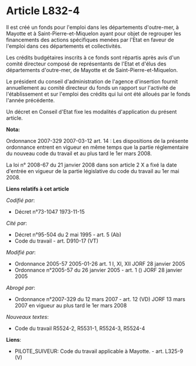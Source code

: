 # Article L832-4

Il est créé un fonds pour l'emploi dans les départements d'outre-mer, à Mayotte et à Saint-Pierre-et-Miquelon ayant pour
objet de regrouper les financements des actions spécifiques menées par l'Etat en faveur de l'emploi dans ces départements et
collectivités.

Les crédits budgétaires inscrits à ce fonds sont répartis après avis d'un comité directeur composé de représentants de l'Etat
et d'élus des départements d'outre-mer, de Mayotte et de Saint-Pierre-et-Miquelon.

Le président du conseil d'administration de l'agence d'insertion fournit annuellement au comité directeur du fonds un rapport
sur l'activité de l'établissement et sur l'emploi des crédits qui lui ont été alloués par le fonds l'année précédente.

Un décret en Conseil d'Etat fixe les modalités d'application du présent article.

**Nota:**

Ordonnance 2007-329 2007-03-12 art. 14 : Les dispositions de la présente ordonnance entrent en vigueur en même temps que la
partie réglementaire du nouveau code du travail et au plus tard le 1er mars 2008.

La loi n° 2008-67 du 21 janvier 2008 dans son article 2 X a fixé la date d'entrée en vigueur de la partie législative du code
du travail au 1er mai 2008.

**Liens relatifs à cet article**

_Codifié par_:

  - Décret n°73-1047 1973-11-15

_Cité par_:

  - Décret n°95-504 du 2 mai 1995 - art. 5 (Ab)
  - Code du travail - art. D910-17 (VT)

_Modifié par_:

  - Ordonnance 2005-57 2005-01-26 art. 1 I, XI, XII JORF 28 janvier 2005
  - Ordonnance n°2005-57 du 26 janvier 2005 - art. 1 () JORF 28 janvier 2005

_Abrogé par_:

  - Ordonnance n°2007-329 du 12 mars 2007 - art. 12 (VD) JORF 13 mars 2007 en vigueur au plus tard le 1er mars 2008

_Nouveaux textes_:

  - Code du travail R5524-2, R5531-1, R5524-3, R5524-4

**Liens**:

  - PILOTE_SUIVEUR: Code du travail applicable à Mayotte. - art. L325-9 (V)
